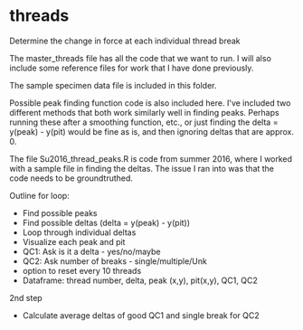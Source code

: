 # threads
Determine the change in force at each individual thread break

The master_threads file has all the code that we want to run. I will also include some reference files for work that I have done previously.

The sample specimen data file is included in this folder. 

Possible peak finding function code is also included here. I've included two different methods that both work similarly well in finding peaks. Perhaps running these after a smoothing function, etc., or just finding the delta = y(peak) - y(pit) would be fine as is, and then ignoring deltas that are approx. 0. 

The file Su2016_thread_peaks.R is code from summer 2016, where I worked with a sample file in finding the deltas. The issue I ran into was that the code needs to be groundtruthed. 

Outline for loop:
- Find possible peaks
- Find possible deltas (delta = y(peak) - y(pit))
- Loop through individual deltas  
- Visualize each peak and pit
- QC1: Ask is it a delta - yes/no/maybe
- QC2: Ask number of breaks - single/multiple/Unk
- option to reset every 10 threads
- Dataframe: thread number, delta, peak (x,y), pit(x,y), QC1, QC2
 
2nd step
- Calculate average deltas of good QC1 and single break for QC2
